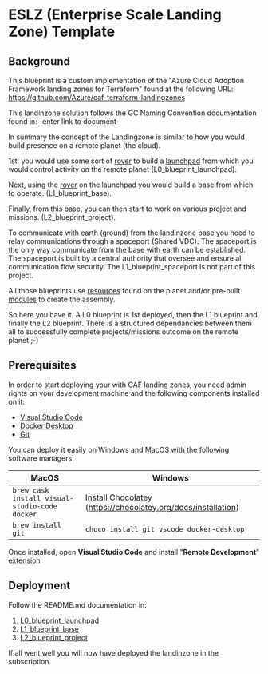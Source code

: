 # ESLZ (Enterprise Scale Landing Zone) Template

## Background

This blueprint is a custom implementation of the "Azure Cloud Adoption Framework landing zones for Terraform" found at the following URL: https://github.com/Azure/caf-terraform-landingzones

This landinzone solution follows the GC Naming Convention documentation found in: -enter link to document-

In summary the concept of the Landingzone is similar to how you would build presence on a remote planet (the cloud).

1st, you would use some sort of [rover](https://github.com/aztfmod/rover) to build a [launchpad](https://github.com/aztfmod/level0/tree/master/launchpads/launchpad_opensource_light) from which you would control activity on the remote planet (L0_blueprint_launchpad).

Next, using the [rover](https://github.com/aztfmod/rover) on the launchpad you would build a base from which to operate. (L1_blueprint_base).

Finally, from this base, you can then start to work on various project and missions. (L2_blueprint_project).

To communicate with earth (ground) from the landinzone base you need to relay communications through a spaceport (Shared VDC). The spaceport is the only way communicate from the base with earth can be established. The spaceport is built by a central authority that oversee and ensure all communication flow security. The L1_blueprint_spaceport is not part of this project.

All those blueprints use [resources](https://www.terraform.io/docs/providers/azurerm/r/availability_set.html) found on the planet and/or pre-built [modules](https://github.com/canada-ca-terraform-modules/terraform-azurerm-active-directory-v2) to create the assembly.

So here you have it. A L0 blueprint is 1st deployed, then the L1 blueprint and finally the L2 blueprint. There is a structured dependancies between them all to successfully complete projects/missions outcome on the remote planet ;-)

## Prerequisites

In order to start deploying your with CAF landing zones, you need admin rights on your development machine and the following components installed on it:

- [Visual Studio Code](https://code.visualstudio.com/)
- [Docker Desktop](https://docs.docker.com/docker-for-windows/install/)
- [Git](https://git-scm.com/downloads)

You can deploy it easily on Windows and MacOS with the following software managers:

| MacOS                                              | Windows                                                       |
| -------------------------------------------------- | ------------------------------------------------------------- |
| ```brew cask install visual-studio-code docker ``` | Install Chocolatey (https://chocolatey.org/docs/installation) |
| ```brew install git ```                            | ``` choco install git vscode docker-desktop ```               |

Once installed, open **Visual Studio Code** and install "**Remote Development**" extension

## Deployment

Follow the README.md documentation in:

1. [L0_blueprint_launchpad](./L0_blueprint_launchpad/README.md)
2. [L1_blueprint_base](./L1_blueprint_base/README.md)
3. [L2_blueprint_project](./L2_blueprint_project/README.md)

If all went well you will now have deployed the landinzone in the subscription.
